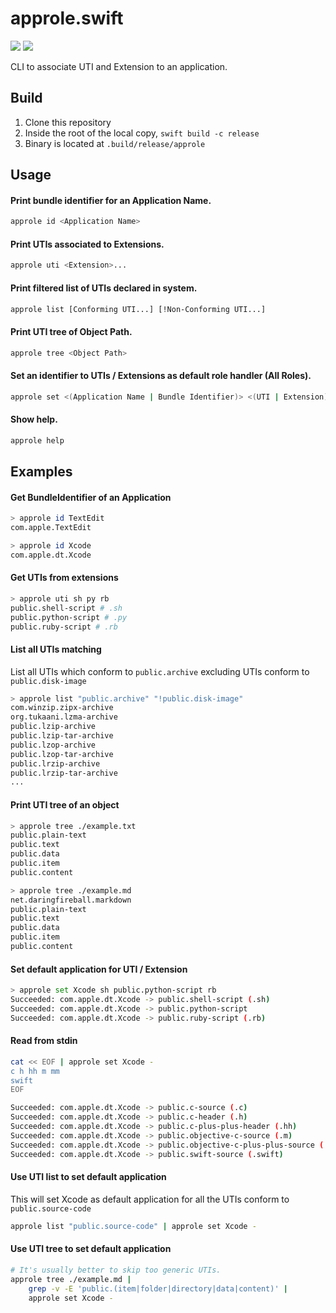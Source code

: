 # approle.swift

[![](https://img.shields.io/endpoint?url=https%3A%2F%2Fswiftpackageindex.com%2Fapi%2Fpackages%2Faerobounce%2Fapprole.swift%2Fbadge%3Ftype%3Dplatforms)](https://swiftpackageindex.com/aerobounce/approle.swift)
[![](https://img.shields.io/endpoint?url=https%3A%2F%2Fswiftpackageindex.com%2Fapi%2Fpackages%2Faerobounce%2Fapprole.swift%2Fbadge%3Ftype%3Dswift-versions)](https://swiftpackageindex.com/aerobounce/approle.swift)

CLI to associate UTI and Extension to an application.

## Build

1. Clone this repository
2. Inside the root of the local copy, `swift build -c release`
3. Binary is located at `.build/release/approle`

## Usage

#### Print bundle identifier for an Application Name.

```sh
approle id <Application Name>
```

#### Print UTIs associated to Extensions.

```sh
approle uti <Extension>...
```

#### Print filtered list of UTIs declared in system.

```sh
approle list [Conforming UTI...] [!Non-Conforming UTI...]
```

#### Print UTI tree of Object Path.

```sh
approle tree <Object Path>
```

#### Set an identifier to UTIs / Extensions as default role handler (All Roles).

```sh
approle set <(Application Name | Bundle Identifier)> <(UTI | Extension)>...
```

#### Show help.

```sh
approle help
```

## Examples

#### Get BundleIdentifier of an Application

```sh
> approle id TextEdit
com.apple.TextEdit
```

```sh
> approle id Xcode
com.apple.dt.Xcode
```

#### Get UTIs from extensions

```sh
> approle uti sh py rb
public.shell-script # .sh
public.python-script # .py
public.ruby-script # .rb
```

#### List all UTIs matching

List all UTIs which conform to `public.archive` excluding UTIs conform to `public.disk-image`

```sh
> approle list "public.archive" "!public.disk-image"
com.winzip.zipx-archive
org.tukaani.lzma-archive
public.lzip-archive
public.lzip-tar-archive
public.lzop-archive
public.lzop-tar-archive
public.lrzip-archive
public.lrzip-tar-archive
...
```

#### Print UTI tree of an object

```sh
> approle tree ./example.txt
public.plain-text
public.text
public.data
public.item
public.content
```

```sh
> approle tree ./example.md
net.daringfireball.markdown
public.plain-text
public.text
public.data
public.item
public.content
```

#### Set default application for UTI / Extension

```sh
> approle set Xcode sh public.python-script rb
Succeeded: com.apple.dt.Xcode -> public.shell-script (.sh)
Succeeded: com.apple.dt.Xcode -> public.python-script
Succeeded: com.apple.dt.Xcode -> public.ruby-script (.rb)
```

#### Read from stdin

```sh
cat << EOF | approle set Xcode -
c h hh m mm
swift
EOF

Succeeded: com.apple.dt.Xcode -> public.c-source (.c)
Succeeded: com.apple.dt.Xcode -> public.c-header (.h)
Succeeded: com.apple.dt.Xcode -> public.c-plus-plus-header (.hh)
Succeeded: com.apple.dt.Xcode -> public.objective-c-source (.m)
Succeeded: com.apple.dt.Xcode -> public.objective-c-plus-plus-source (.mm)
Succeeded: com.apple.dt.Xcode -> public.swift-source (.swift)
```

#### Use UTI list to set default application

This will set Xcode as default application for all the UTIs conform to `public.source-code`

```sh
approle list "public.source-code" | approle set Xcode -
```

#### Use UTI tree to set default application

```sh
# It's usually better to skip too generic UTIs.
approle tree ./example.md |
    grep -v -E 'public.(item|folder|directory|data|content)' |
    approle set Xcode -
```
